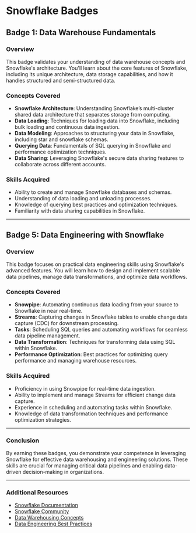 # Snowflake Badges

## Badge 1: Data Warehouse Fundamentals

### Overview
This badge validates your understanding of data warehouse concepts and Snowflake's architecture. You'll learn about the core features of Snowflake, including its unique architecture, data storage capabilities, and how it handles structured and semi-structured data.

### Concepts Covered
- **Snowflake Architecture**: Understanding Snowflake’s multi-cluster shared data architecture that separates storage from computing.
- **Data Loading**: Techniques for loading data into Snowflake, including bulk loading and continuous data ingestion.
- **Data Modeling**: Approaches to structuring your data in Snowflake, including star and snowflake schemas.
- **Querying Data**: Fundamentals of SQL querying in Snowflake and performance optimization techniques.
- **Data Sharing**: Leveraging Snowflake's secure data sharing features to collaborate across different accounts.

### Skills Acquired
- Ability to create and manage Snowflake databases and schemas.
- Understanding of data loading and unloading processes.
- Knowledge of querying best practices and optimization techniques.
- Familiarity with data sharing capabilities in Snowflake.

---

## Badge 5: Data Engineering with Snowflake

### Overview
This badge focuses on practical data engineering skills using Snowflake's advanced features. You will learn how to design and implement scalable data pipelines, manage data transformations, and optimize data workflows.

### Concepts Covered
- **Snowpipe**: Automating continuous data loading from your source to Snowflake in near real-time.
- **Streams**: Capturing changes in Snowflake tables to enable change data capture (CDC) for downstream processing.
- **Tasks**: Scheduling SQL queries and automating workflows for seamless data pipeline management.
- **Data Transformation**: Techniques for transforming data using SQL within Snowflake.
- **Performance Optimization**: Best practices for optimizing query performance and managing warehouse resources.

### Skills Acquired
- Proficiency in using Snowpipe for real-time data ingestion.
- Ability to implement and manage Streams for efficient change data capture.
- Experience in scheduling and automating tasks within Snowflake.
- Knowledge of data transformation techniques and performance optimization strategies.

---

### Conclusion
By earning these badges, you demonstrate your competence in leveraging Snowflake for effective data warehousing and engineering solutions. These skills are crucial for managing critical data pipelines and enabling data-driven decision-making in organizations.

---

### Additional Resources
- [Snowflake Documentation](https://docs.snowflake.com/en/)
- [Snowflake Community](https://community.snowflake.com/)
- [Data Warehousing Concepts](https://en.wikipedia.org/wiki/Data_warehouse)
- [Data Engineering Best Practices](https://www.dataengineering.org/)